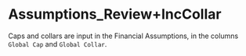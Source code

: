 # Assumptions_Review+IncCollar

Caps and collars are input in the Financial Assumptions, in the columns
`Global Cap` and `Global Collar`.

